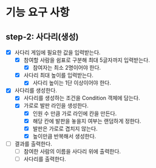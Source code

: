 # 기능 요구 사항

## step-2: 사다리(생성)

- [x] 사다리 게임에 필요한 값을 입력받는다.
    - [x] 참여할 사람을 쉼표로 구분해 최대 5글자까지 입력받는다.
        - [x] 참여자는 최소 2명이어야 한다.
    - [x] 사다리 최대 높이를 입력받는다.
        - [x] 사다리 높이는 1단 이상이어야 한다.
- [x] 사다리를 생성한다.
    - [x] 사다리를 생성하는 조건을 Condition 객체에 담는다.
    - [x] 가로로 발판 라인을 생성한다.
        - [x] 인원 수 만큼 가로 라인에 칸을 만든다.
        - [x] 해당 칸에 발판을 놓을지 여부는 랜덤하게 정한다.
        - [x] 발판은 가로로 겹치지 않는다.
        - [x] 높이만큼 반복해서 생성한다.
- [ ] 결과를 출력한다.
    - [ ] 참여한 사람의 이름을 사다리 위에 출력한다.
    - [ ] 사다리를 출력한다.
